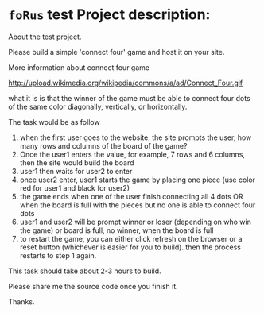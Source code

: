 `foRus` test Project description:
====

About the test project.
 
Please build a simple 'connect four' game and host it on your site.
 
More information about connect four game
 
http://upload.wikimedia.org/wikipedia/commons/a/ad/Connect_Four.gif
 
what it is is that the winner of the game must be able to connect four dots of the same color diagonally, vertically, or horizontally.
 
The task would be as follow
1. when the first user goes to the website, the site prompts the user, how many rows and columns of the board of the game?
2. Once the user1 enters the value, for example, 7 rows and 6 columns, then the site would build the board
3. user1 then waits for user2 to enter
4. once user2 enter, user1 starts the game by placing one piece (use color red for user1 and black for user2)
5. the game ends when one of the user finish connecting all 4 dots OR when the board is full with the pieces but no one is able to connect four dots
6. user1 and user2 will be prompt winner or loser (depending on who win the game) or board is full, no winner, when the board is full
7. to restart the game, you can either click refresh on the browser or a reset button (whichever is easier for you to build).  then the process restarts to step 1 again.
 
This task should take about 2-3 hours to build. 
 
Please share me the source code once you finish it.
 
Thanks.

